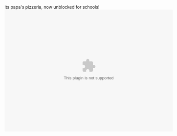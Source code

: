 its papa's pizzeria, now unblocked for schools!
<embed src="papaspizzeria_v2.swf" width="550" height="400"></embed>
